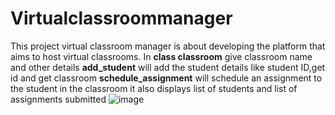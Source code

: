 # Virtualclassroommanager
This project virtual classroom manager is about developing the platform that aims to host virtual classrooms.
In **class classroom** give classroom name and other details
**add_student** will add the student details like student ID,get id and get classroom
**schedule_assignment** will schedule an assignment to the student in the classroom
it also displays list of students and list of assignments submitted
![image](https://github.com/hariniskm/Virtualclassroommanager/assets/146940251/06866b67-981b-4337-aac0-45fddec0021b)
